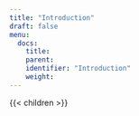 ```yaml
---
title: "Introduction"
draft: false
menu:
  docs:
    title:
    parent: 
    identifier: "Introduction"
    weight: 
---
```


{{< children >}}
